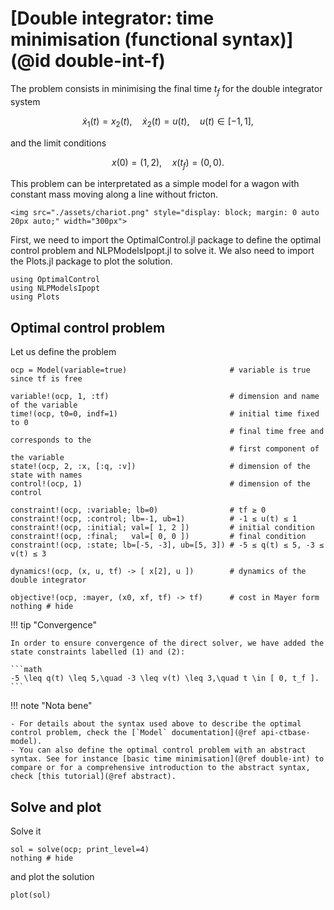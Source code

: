 # [Double integrator: time minimisation (functional syntax)](@id double-int-f)

The problem consists in minimising the final time $t_f$ for the double integrator system

```math
    \dot x_1(t) = x_2(t), \quad \dot x_2(t) = u(t), \quad u(t) \in [-1,1],
```

and the limit conditions

```math
    x(0) = (1,2), \quad x(t_f) = (0,0).
```

This problem can be interpretated as a simple model for a wagon with constant mass moving along
a line without fricton.

```@raw html
<img src="./assets/chariot.png" style="display: block; margin: 0 auto 20px auto;" width="300px">
```

First, we need to import the OptimalControl.jl package to define the optimal control problem and NLPModelsIpopt.jl to solve it. 
We also need to import the Plots.jl package to plot the solution.

```@example main
using OptimalControl
using NLPModelsIpopt
using Plots
```

## Optimal control problem

Let us define the problem

```@example main
ocp = Model(variable=true)                       # variable is true since tf is free

variable!(ocp, 1, :tf)                           # dimension and name of the variable
time!(ocp, t0=0, indf=1)                         # initial time fixed to 0
                                                 # final time free and corresponds to the
                                                 # first component of the variable
state!(ocp, 2, :x, [:q, :v])                     # dimension of the state with names
control!(ocp, 1)                                 # dimension of the control

constraint!(ocp, :variable; lb=0)                # tf ≥ 0
constraint!(ocp, :control; lb=-1, ub=1)          # -1 ≤ u(t) ≤ 1
constraint!(ocp, :initial; val=[ 1, 2 ])         # initial condition
constraint!(ocp, :final;   val=[ 0, 0 ])         # final condition
constraint!(ocp, :state; lb=[-5, -3], ub=[5, 3]) # -5 ≤ q(t) ≤ 5, -3 ≤ v(t) ≤ 3

dynamics!(ocp, (x, u, tf) -> [ x[2], u ])        # dynamics of the double integrator

objective!(ocp, :mayer, (x0, xf, tf) -> tf)      # cost in Mayer form
nothing # hide
```

!!! tip "Convergence"

    In order to ensure convergence of the direct solver, we have added the state constraints labelled (1) and (2):

    ```math
    -5 \leq q(t) \leq 5,\quad -3 \leq v(t) \leq 3,\quad t \in [ 0, t_f ].
    ```

!!! note "Nota bene"

    - For details about the syntax used above to describe the optimal control problem, check the [`Model` documentation](@ref api-ctbase-model).
    - You can also define the optimal control problem with an abstract syntax. See for instance [basic time minimisation](@ref double-int) to compare or for a comprehensive introduction to the abstract syntax, check [this tutorial](@ref abstract).

## Solve and plot

Solve it

```@example main
sol = solve(ocp; print_level=4)
nothing # hide
```

and plot the solution

```@example main
plot(sol)
```
